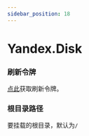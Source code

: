 ```yaml
---
sidebar_position: 18
---
```


# Yandex.Disk

### 刷新令牌
[点此](https://oauth.yandex.com/authorize?response_type=code&client_id=a78d5a69054042fa936f6c77f9a0ae8b)获取刷新令牌。

### 根目录路径
要挂载的根目录，默认为`/`